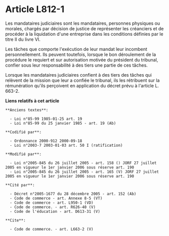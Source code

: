 # Article L812-1

Les mandataires judiciaires sont les mandataires, personnes physiques ou morales, chargés par décision de justice de
représenter les créanciers et de procéder à la liquidation d'une entreprise dans les conditions définies par le titre II du
livre VI.

Les tâches que comporte l'exécution de leur mandat leur incombent personnellement. Ils peuvent toutefois, lorsque le bon
déroulement de la procédure le requiert et sur autorisation motivée du président du tribunal, confier sous leur
responsabilité à des tiers une partie de ces tâches.

Lorsque les mandataires judiciaires confient à des tiers des tâches qui relèvent de la mission que leur a confiée le
tribunal, ils les rétribuent sur la rémunération qu'ils perçoivent en application du décret prévu à l'article L. 663-2.

**Liens relatifs à cet article**

	**Anciens textes**:

	  - Loi n°85-99 1985-01-25 art. 19
	  - Loi n°85-99 du 25 janvier 1985 - art. 19 (Ab)

	**Codifié par**:

	  - Ordonnance 2000-912 2000-09-18
	  - Loi n°2003-7 2003-01-03 art. 50 I (ratification)

	**Modifié par**:

	  - Loi n°2005-845 du 26 juillet 2005 - art. 158 () JORF 27 juillet 2005 en vigueur le 1er janvier 2006 sous réserve art. 190
	  - Loi n°2005-845 du 26 juillet 2005 - art. 165 (V) JORF 27 juillet 2005 en vigueur le 1er janvier 2006 sous réserve art. 190

	**Cité par**:

	  - Décret n°2005-1677 du 28 décembre 2005 - art. 152 (Ab)
	  - Code de commerce - art. Annexe 8-5 (VT)
	  - Code de commerce - art. L950-1 (VD)
	  - Code de commerce. - art. R626-40 (V)
	  - Code de l'éducation - art. D613-31 (V)

	**Cite**:

	  - Code de commerce. - art. L663-2 (V)
